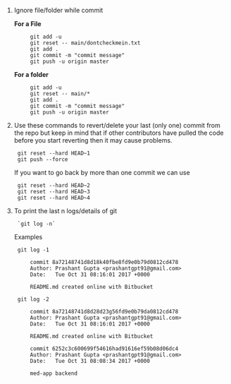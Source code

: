 1. Ignore file/folder while commit

   **For a File**
   
            git add -u
            git reset -- main/dontcheckmein.txt
            git add .
            git commit -m "commit message"
            git push -u origin master

    **For a folder**
    
            git add -u
            git reset -- main/*
            git add .
            git commit -m "commit message"
            git push -u origin master
        
2. Use these commands to revert/delete your last (only one) commit from the repo but keep in mind that if other contributors have pulled the code before you start reverting then it may cause problems.

        git reset --hard HEAD~1
        git push --force

   If you want to go back by more than one commit we can use
   
        git reset --hard HEAD~2
        git reset --hard HEAD~3
        git reset --hard HEAD~4

3. To print the last n logs/details of git

        `git log -n`
        
    Examples

        git log -1
        
            commit 8a72148741d8d18k40fbe8fd9e0b79d0812cd478
            Author: Prashant Gupta <prashantgpt91@gmail.com>
            Date:   Tue Oct 31 08:16:01 2017 +0000

            README.md created online with Bitbucket
        
        git log -2
        
            commit 8a72148741d8d28d23g56fd9e0b79da0812cd478
            Author: Prashant Gupta <prashantgpt91@gmail.com>
            Date:   Tue Oct 31 08:16:01 2017 +0000

            README.md created online with Bitbucket

            commit 6252c3c600699f54616had91616ef59b08d06dc4
            Author: Prashant Gupta <prashantgpt91@gmail.com>
            Date:   Tue Oct 31 08:08:34 2017 +0000

            med-app backend


    
        
